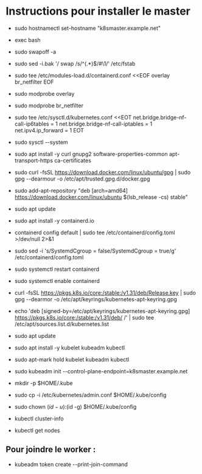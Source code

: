 # Instructions pour installer le master

- sudo hostnamectl set-hostname "k8smaster.example.net"
- exec bash
- sudo swapoff -a
- sudo sed -i.bak '/ swap /s/^\(.*\)$/#\1/' /etc/fstab

- sudo tee /etc/modules-load.d/containerd.conf <<EOF
overlay
br_netfilter
EOF

- sudo modprobe overlay
- sudo modprobe br_netfilter

- sudo tee /etc/sysctl.d/kubernetes.conf <<EOT
net.bridge.bridge-nf-call-ip6tables = 1
net.bridge.bridge-nf-call-iptables = 1
net.ipv4.ip_forward = 1
EOT

- sudo sysctl --system
- sudo apt install -y curl gnupg2 software-properties-common apt-transport-https ca-certificates
- sudo curl -fsSL https://download.docker.com/linux/ubuntu/gpg | sudo gpg --dearmour -o /etc/apt/trusted.gpg.d/docker.gpg
- sudo add-apt-repository "deb [arch=amd64] https://download.docker.com/linux/ubuntu $(lsb_release -cs) stable"
- sudo apt update
- sudo apt install -y containerd.io
- containerd config default | sudo tee /etc/containerd/config.toml >/dev/null 2>&1
- sudo sed -i 's/SystemdCgroup \= false/SystemdCgroup \= true/g' /etc/containerd/config.toml
- sudo systemctl restart containerd
- sudo systemctl enable containerd
- curl -fsSL https://pkgs.k8s.io/core:/stable:/v1.31/deb/Release.key | sudo gpg --dearmor -o /etc/apt/keyrings/kubernetes-apt-keyring.gpg
- echo 'deb [signed-by=/etc/apt/keyrings/kubernetes-apt-keyring.gpg] https://pkgs.k8s.io/core:/stable:/v1.31/deb/ /' | sudo tee /etc/apt/sources.list.d/kubernetes.list
- sudo apt update
- sudo apt install -y kubelet kubeadm kubectl
- sudo apt-mark hold kubelet kubeadm kubectl
- sudo kubeadm init --control-plane-endpoint=k8smaster.example.net
- mkdir -p $HOME/.kube
- sudo cp -i /etc/kubernetes/admin.conf $HOME/.kube/config
- sudo chown $(id -u):$(id -g) $HOME/.kube/config
- kubectl cluster-info
- kubectl get nodes

## Pour joindre le worker :
- kubeadm token create --print-join-command
